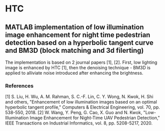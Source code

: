# HTC
## MATLAB implementation of low illumination image enhancement for night time pedestrian detection based on a hyperbolic tangent curve and BM3D (block matching and 3d filerting)
The implementation is based on 2 journal papers [1], [2]. First, low lighting image is enhanced by HTC [1], then the denoising technique - BM3D is applied to alliviate noise introduced after enhancing the brightness.
### References
[1] S. Liu, H. Wu, A. M. Rahman, S. C.-F. Lin, C. Y. Wong, N. Kwok, H. Shi and others, "Enhancement of low illumination images based on an optimal hyperbolic
tangent profile," Computers & Electrical Engineering, vol. 70, pp. 538-550, 2018.
[2] W. Wang, Y. Peng, G. Cao, X. Guo and N. Kwok, "Low-Illumination Image Enhancement for Night-Time UAV Pedestrian Detection," IEEE Transactions on Industrial Informatics, vol. 8, pp. 5208-5217, 2020.
